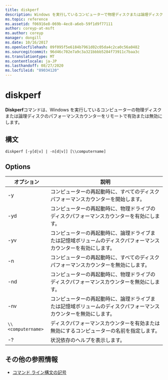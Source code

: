 ```yaml
---
title: diskperf
description: Windows を実行しているコンピューターで物理ディスクまたは論理ディスクのパフォーマンスカウンターをリモートで有効または無効にするために使用できる、diskperf コマンドの参照記事。
ms.topic: reference
ms.assetid: f06916e8-069b-4ec8-a6eb-59f1d9f77111
author: coreyp-at-msft
ms.author: coreyp
manager: dongill
ms.date: 10/16/2017
ms.openlocfilehash: 09f095f5e6184b7961d02c05da4c2ca0c56a0482
ms.sourcegitcommit: 96d46c702e7a9c3a321bbbb5284f73911c7baa3c
ms.translationtype: MT
ms.contentlocale: ja-JP
ms.lasthandoff: 08/27/2020
ms.locfileid: "89034120"
---
```

# <a name="diskperf"></a>diskperf

**Diskperf**コマンドは、Windows を実行しているコンピューターの物理ディスクまたは論理ディスクのパフォーマンスカウンターをリモートで有効または無効にします。

## <a name="syntax"></a>構文

```
diskperf [-y[d|v] | -n[d|v]] [\\computername]
```

## <a name="options"></a>Options

| オプション | 説明 |
| ------ | ----------- |
| -y | コンピューターの再起動時に、すべてのディスクパフォーマンスカウンターを開始します。 |
| -yd | コンピューターの再起動時に、物理ドライブのディスクパフォーマンスカウンターを有効にします。 |
| -yv | コンピューターの再起動時に、論理ドライブまたは記憶域ボリュームのディスクパフォーマンスカウンターを有効にします。 |
| -n | コンピューターの再起動時に、すべてのディスクパフォーマンスカウンターを無効にします。 |
| -nd | コンピューターの再起動時に、物理ドライブのディスクパフォーマンスカウンターを無効にします。 |
| -nv | コンピューターの再起動時に、論理ドライブまたは記憶域ボリュームのディスクパフォーマンスカウンターを無効にします。 |
| `\\<computername>` | ディスクパフォーマンスカウンターを有効または無効にするコンピューターの名前を指定します。 |
| -? | 状況依存のヘルプを表示します。 |

## <a name="additional-references"></a>その他の参照情報

- [コマンド ライン構文の記号](command-line-syntax-key.md)
